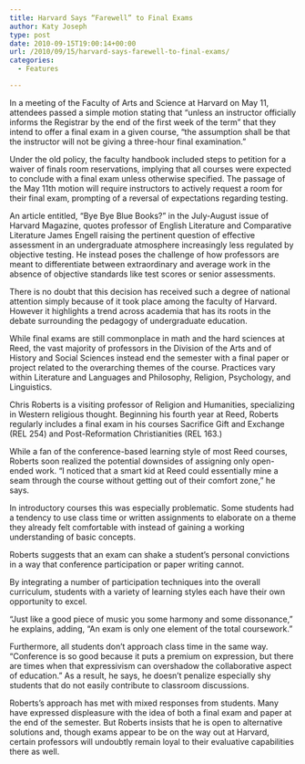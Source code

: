 ```yaml
---
title: Harvard Says “Farewell” to Final Exams
author: Katy Joseph
type: post
date: 2010-09-15T19:00:14+00:00
url: /2010/09/15/harvard-says-farewell-to-final-exams/
categories:
  - Features

---
```

In a meeting of the Faculty of Arts and Science at Harvard on May 11, attendees passed a simple motion stating that “unless an instructor officially informs the Registrar by the end of the first week of the term” that they intend to offer a final exam in a given course, “the assumption shall be that the instructor will not be giving a three-hour final examination.”

Under the old policy, the faculty handbook included steps to petition for a waiver of finals room reservations, implying that all courses were expected to conclude with a final exam unless otherwise specified. The passage of the May 11th motion will require instructors to actively request a room for their final exam, prompting of a reversal of expectations regarding testing.

An article entitled, “Bye Bye Blue Books?” in the July-August issue of Harvard Magazine, quotes professor of English Literature and Comparative Literature James Engell raising the pertinent question of effective assessment in an undergraduate atmosphere increasingly less regulated by objective testing. He instead poses the challenge of how professors are meant to differentiate between extraordinary and average work in the absence of objective standards like test scores or senior assessments.

There is no doubt that this decision has received such a degree of national attention simply because of it took place among the faculty of Harvard. However it highlights a trend across academia that has its roots in the debate surrounding the pedagogy of undergraduate education.

While final exams are still commonplace in math and the hard sciences at Reed, the vast majority of professors in the Division of the Arts and of History and Social Sciences instead end the semester with a final paper or project related to the overarching themes of the course. Practices vary within Literature and Languages and Philosophy, Religion, Psychology, and Linguistics.

Chris Roberts is a visiting professor of Religion and Humanities, specializing in Western religious thought. Beginning his fourth year at Reed, Roberts regularly includes a final exam in his courses Sacrifice Gift and Exchange (REL 254) and Post-Reformation Christianities (REL 163.)

While a fan of the conference-based learning style of most Reed courses, Roberts soon realized the potential downsides of assigning only open-ended work. “I noticed that a smart kid at Reed could essentially mine a seam through the course without getting out of their comfort zone,” he says.

In introductory courses this was especially problematic. Some students had a tendency to use class time or written assignments to elaborate on a theme they already felt comfortable with instead of gaining a working understanding of basic concepts.

Roberts suggests that an exam can shake a student’s personal convictions in a way that conference participation or paper writing cannot.

By integrating a number of participation techniques into the overall curriculum, students with a variety of learning styles each have their own opportunity to excel.

“Just like a good piece of music you some harmony and some dissonance,” he explains, adding, “An exam is only one element of the total coursework.”

Furthermore, all students don’t approach class time in the same way. “Conference is so good because it puts a premium on expression, but there are times when that expressivism can overshadow the collaborative aspect of education.” As a result, he says, he doesn’t penalize especially shy students that do not easily contribute to classroom discussions.

Roberts’s approach has met with mixed responses from students. Many have expressed displeasure with the idea of both a final exam and paper at the end of the semester. But Roberts insists that he is open to alternative solutions and, though exams appear to be on the way out at Harvard, certain professors will undoubtly remain loyal to their evaluative capabilities there as well.